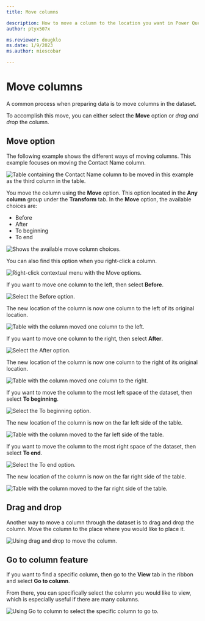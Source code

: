 ```yaml
---
title: Move columns

description: How to move a column to the location you want in Power Query.
author: ptyx507x

ms.reviewer: dougklo
ms.date: 1/9/2023
ms.author: miescobar

---
```


# Move columns

A common process when preparing data is to move columns in the dataset.

To accomplish this move, you can either select the **Move** option or *drag and drop* the column.

## Move option

The following example shows the different ways of moving columns. This example focuses on moving the Contact Name column.

![Table containing the Contact Name column to be moved in this example as the third column in the table.](media/move-columns/move-column-move-before.png)

You move the column using the **Move** option. This option located in the **Any column** group under the **Transform** tab. In the **Move** option, the available choices are:

* Before
* After
* To beginning
* To end

![Shows the available move column choices.](media/move-columns/move-column-move-options.png)

You can also find this option when you right-click a column.

![Right-click contextual menu with the Move options.](media/move-columns/move-column-move-options-right-click.png)

If you want to move one column to the left, then select **Before**.

![Select the Before option.](media/move-columns/move-column-move-before.png)

The new location of the column is now one column to the left of its original location.

![Table with the column moved one column to the left.](media/move-columns/move-column-move-before-done.png)

If you want to move one column to the right, then select **After**.

![Select the After option.](media/move-columns/move-column-move-after.png)

The new location of the column is now one column to the right of its original location.

![Table with the column moved one column to the right.](media/move-columns/move-column-move-after-done.png)

If you want to move the column to the most left space of the dataset, then select **To beginning**.

![Select the To beginning option.](media/move-columns/move-column-move-to-beginning.png)

The new location of the column is now on the far left side of the table.

![Table with the column moved to the far left side of the table.](media/move-columns/move-column-move-to-beginning-done.png)

If you want to move the column to the most right space of the dataset, then select **To end**.

![Select the To end option.](media/move-columns/move-column-move-to-end.png)

The new location of the column is now on the far right side of the table.

![Table with the column moved to the far right side of the table.](media/move-columns/move-column-move-to-end-done.png)

## Drag and drop

Another way to move a column through the dataset is to drag and drop the column.
Move the column to the place where you would like to place it.

![Using drag and drop to move the column.](media/move-columns/move-column-drag-and-drop.png)

## Go to column feature

If you want to find a specific column, then go to the **View** tab in the ribbon and select **Go to column**.

From there, you can specifically select the column you would like to view, which is especially useful if there are many columns.

![Using Go to column to select the specific column to go to.](media/move-columns/move-column-go-to-column.png)

